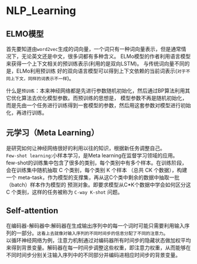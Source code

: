 # NLP_Learning

## ELMO模型
首先要知道由`word2vec`生成的词向量，一个词只有一种词向量表示，但是通常情况下，无论英文还是中文，很多词都有多种含义。	
ELMo模型的作者利用语言模型来获得一个上下文相关的预训练表示(利用的是双向LSTM)。  与传统词向量不同的是，ELMo利用预训练
好的双向语言模型可以得到上下文依赖的当前词表示(`对于不同上下文，同样的词表示不一样`)。    

什么是`预训练`：本来神经网络都是先进行参数随机初始化，然后通过BP算法利用其它优化算法去优化模型参数。而预训练的思想是，
模型参数不再是随机初始化，而是先由一个任务进行训练得到一套模型的参数，然后用这套参数对模型进行初始化，再进行训练。    

## 元学习（Meta Learning）
是研究如何让神经网络很好的利用以往的知识，根据新任务调整自己。   
`Few-shot learning`:小样本学习，是Meta learning在监督学习领域的应用。    
few-shot的训练集中包含了很多的类别，每个类别中有多个样本。在训练阶段，会在训练集中随机抽取 C 个类别，每个类别 K 个样本
（总共 CK 个数据），构建一个 meta-task，作为模型的支撑集，再从这C个类中剩余的数据中抽取一批（batch）样本作为模型的
预测对象。即要求模型从C*K个数据中学会如何区分这 C 个类别，这样的任务被称为 `C-way K-shot` 问题。    

## Self-attention
在编码器-解码器中:解码器在生成输出序列中的每一个词时可能只需要利用输入序列的一部分。`这看上去就像对输入序列的不同时间步的信息分配了不同的注意力`。    
以循环神经⽹络为例，注意⼒机制通过对编码器所有时间步的隐藏状态做加权平均来得到背景变量。解码器在每⼀时间步调整这些权重，即注意⼒权重，从而能够在不同时间步分别关注输⼊序列中的不同部分并编码进相应时间步的背景变量。
